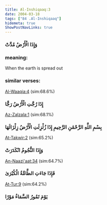 ```yaml
---
title: Al-Inshiqaaq:3
date: 2004-03-18
tags: ["84 .Al-Inshiqaaq"]
hidemeta: true 
ShowPostNavLinks: true 
---
```

### وَإِذَا الْأَرْضُ مُدَّتْ
### meaning: 
When the earth is spread out
### similar verses: 

[Al-Waaqia:4](/56/4) (sim:68.6%)

### إِذَا رُجَّتِ الْأَرْضُ رَجًّا

[Az-Zalzala:1](/99/1) (sim:68.1%)

### بِسْمِ اللَّهِ الرَّحْمَٰنِ الرَّحِيمِ إِذَا زُلْزِلَتِ الْأَرْضُ زِلْزَالَهَا

[At-Takwir:2](/81/2) (sim:65.2%)

### وَإِذَا النُّجُومُ انْكَدَرَتْ

[An-Naazi'aat:34](/79/34) (sim:64.7%)

### فَإِذَا جَاءَتِ الطَّامَّةُ الْكُبْرَىٰ

[At-Tur:9](/52/9) (sim:64.2%)

### يَوْمَ تَمُورُ السَّمَاءُ مَوْرًا
